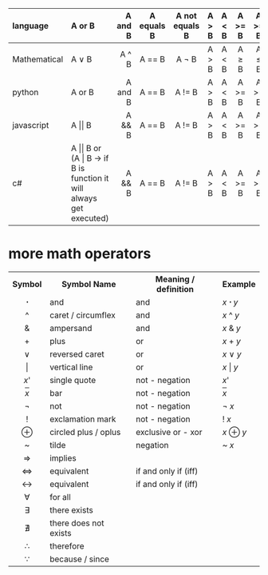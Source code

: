 | language | A or B | A and B | A equals B | A not equals B | A > B | A < B | A >= B | A >= B |
| :-------------- | :--------- | ----------: | :----------: | :----------: | :----------: | :----------: | :----------: | :----------: |
| Mathematical | A ∨ B | A ^ B | A == B | A ¬ B | A > B | A < B | A ≥ B | A ≤ B |
| python | A or B | A and B | A == B | A != B | A > B | A < B | A >= B | A >= B |
| javascript | A \|\| B | A && B | A == B | A != B | A > B | A < B | A >= B | A >= B |
| c# | A \|\| B or (A \| B -> if B is function it will always get executed) | A && B | A == B | A != B | A > B | A < B | A >= B | A >= B |



# more math operators

<table class="dtable">
<tbody><tr>
<th align="center">Symbol</th>
<th>Symbol Name</th>
<th>Meaning / definition</th>
<th>Example</th>
</tr>
<tr>
<td align="center" class="math"><b>
⋅</b></td>
<td>and</td>
<td>and</td>
<td class="mathsymbol"><i>x</i><b>
⋅ </b><i>y</i></td>
</tr>
<tr>
<td align="center" class="math">^</td>
<td>caret / circumflex</td>
<td>and</td>
<td class="mathsymbol"><i>x</i> ^ <i>y</i></td>
</tr>
<tr>
<td align="center" class="math">&amp;</td>
<td>ampersand</td>
<td>and</td>
<td class="mathsymbol"><i>x</i> &amp; <i>y</i></td>
</tr>
<tr>
<td align="center" class="math">+</td>
<td>plus</td>
<td>or</td>
<td class="mathsymbol"><i>x</i> + <i>y</i></td>
</tr>
<tr>
<td align="center" class="math">
∨</td>
<td>reversed caret</td>
<td>or</td>
<td class="mathsymbol"><i>x</i>
∨ <i>y</i></td>
</tr>
<tr>
<td align="center" class="math">|</td>
<td>vertical line</td>
<td>or</td>
<td class="mathsymbol"><i>x</i> | <i>y</i></td>
</tr>
<tr>
<td align="center" class="math"><i>x</i>'</td>
<td>single quote</td>
<td>not - negation</td>
<td class="mathsymbol"><i>x</i>'</td>
</tr>
<tr>
<td align="center" class="math">
<span style="text-decoration: overline"><i>x</i></span></td>
<td>bar</td>
<td>not - negation</td>
<td class="mathsymbol">
<span style="text-decoration: overline; font-style: italic">
x</span></td>
</tr>
<tr>
<td align="center" class="math">¬</td>
<td>not</td>
<td>not - negation</td>
<td class="mathsymbol">¬ <i>x</i></td>
</tr>
<tr>
<td align="center" class="math">
!</td>
<td>exclamation mark</td>
<td>not - negation</td>
<td class="mathsymbol">! <i>x</i></td>
</tr>
<tr>
<td align="center" class="math">
⊕</td>
<td>circled plus / oplus</td>
<td>exclusive or - xor</td>
<td class="mathsymbol"><i>x</i>
⊕ <i>y</i></td>
</tr>
<tr>
<td align="center" class="math">~</td>
<td>tilde</td>
<td>negation</td>
<td class="mathsymbol">~ <i>x</i></td>
</tr>
<tr>
<td align="center" class="math">
⇒</td>
<td>implies</td>
<td>&nbsp;</td>
<td>&nbsp;</td>
</tr>
<tr>
<td align="center" class="math">
⇔</td>
<td>equivalent</td>
<td>if and only if (iff)</td>
<td>&nbsp;</td>
</tr>
<tr>
<td align="center" class="math">
↔</td>
<td>equivalent</td>
<td>if and only if (iff)</td>
<td>&nbsp;</td>
</tr>
<tr>
<td align="center" class="math">
∀</td>
<td>for all</td>
<td>&nbsp;</td>
<td>&nbsp;</td>
</tr>
<tr>
<td align="center" class="math">
∃</td>
<td>there exists</td>
<td>&nbsp;</td>
<td>&nbsp;</td>
</tr>
<tr>
<td align="center" class="math">
∄</td>
<td>there does not exists</td>
<td>&nbsp;</td>
<td>&nbsp;</td>
</tr>
<tr>
<td align="center" class="math">
∴</td>
<td>therefore</td>
<td>&nbsp;</td>
<td>&nbsp;</td>
</tr>
<tr>
<td align="center" class="math">
∵</td>
<td>because / since</td>
<td>&nbsp;</td>
<td>&nbsp;</td>
</tr>
</tbody></table>